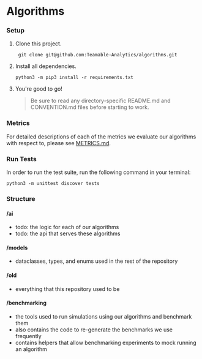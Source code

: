 # Algorithms

### Setup

1. Clone this project.
   ```
    git clone git@github.com:Teamable-Analytics/algorithms.git
   ```
2. Install all dependencies.
   ```
   python3 -m pip3 install -r requirements.txt
   ```
3. You're good to go!
   > Be sure to read any directory-specific README.md and CONVENTION.md files before starting to work.

### Metrics

For detailed descriptions of each of the metrics we evaluate our algorithms with respect to, please
see [METRICS.md](./METRICS.md).

### Run Tests

In order to run the test suite, run the following command in your terminal:

```
python3 -m unittest discover tests
```

### Structure

#### /ai

- todo: the logic for each of our algorithms
- todo: the api that serves these algorithms

#### /models

- dataclasses, types, and enums used in the rest of the repository

#### /old

- everything that this repository used to be

#### /benchmarking

- the tools used to run simulations using our algorithms and benchmark them
- also contains the code to re-generate the benchmarks we use frequently
- contains helpers that allow benchmarking experiments to mock running an algorithm

